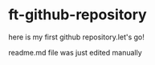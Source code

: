 # ft-github-repository
here is my first github repository.let's go!

readme.md file was just edited manually
